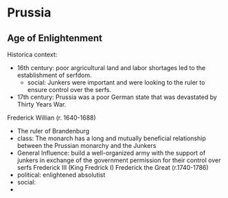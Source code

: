 

# Prussia

## Age of Enlightenment

Historica context: 
   - 16th century: poor argricultural land and labor shortages
     led to the establishment of serfdom. 
     - social: Junkers were important and were looking to the ruler to ensure control over the serfs.
   - 17th century: Prussia was a poor German state that was devastated by Thirty Years War.

Frederick Willian (r. 1640-1688)
  - The ruler of Brandenburg
  - class: The monarch has a long and mutually beneficial relationship between the Prussian monarchy and the Junkers
  - General Influence:  build a well-organized army with the support of junkers in exchange of the government permission for their control over serfs
Frederick III (King Fredrick I)
Frederick the Great (r.1740-1786)
  - political: enlightened absolutist
  - social: 
  - 



  
<!--stackedit_data:
eyJoaXN0b3J5IjpbMTEyNDMwMTUzMiw3MzA5OTgxMTZdfQ==
-->